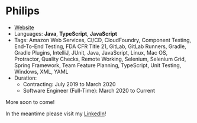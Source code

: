 # Philips

 * [Website](https://philips.com/)
 * Languages: **Java**, **TypeScript**, **JavaScript**
 * Tags: Amazon Web Services, CI/CD, CloudFoundry, Component Testing,
   End-To-End Testing, FDA CFR Title 21, GitLab, GitLab Runners, Gradle,
   Gradle Plugins, IntelliJ, JUnit, Java, JavaScript, Linux, Mac OS,
   Protractor, Quality Checks, Remote Working, Selenium, Selenium Grid,
   Spring Framework, Team Feature Planning, TypeScript, Unit Testing,
   Windows, XML, YAML
 * Duration:
   * Contracting: July 2019 to March 2020
   * Software Engineer (Full-Time): March 2020 to Current

More soon to come!

In the meantime please visit my
[LinkedIn](https://www.linkedin.com/in/xerthesquirrel/)!
